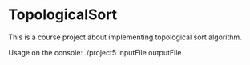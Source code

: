 # TopologicalSort

This is a course project about implementing topological sort algorithm.

Usage on the console: ./project5 inputFile outputFile
